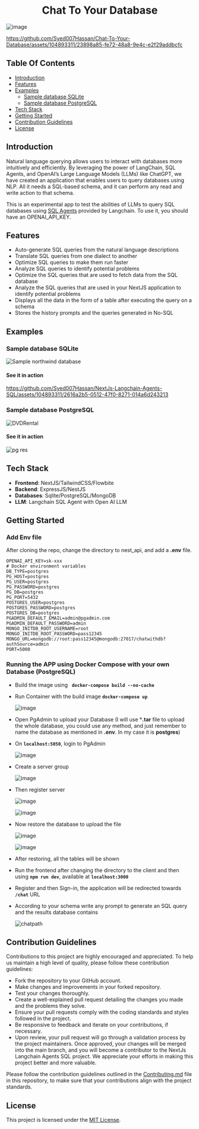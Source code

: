 <center>

# Chat To Your Database

</center>

![image](https://github.com/Syed007Hassan/NextJs-Langchain-Agents-SQL/assets/104893311/3047eb24-4050-42d6-8e9f-749801711a94)

https://github.com/Syed007Hassan/Chat-To-Your-Database/assets/104893311/23898a85-fe72-48a8-9e4c-e2f29addbcfc

## Table Of Contents

- [Introduction](#introduction)
- [Features](#features)
- [Examples](#examples)
    - [Sample database SQLite](#sample-database-sqlite)
    - [Sample database PostgreSQL](#sample-database-postgresql)
- [Tech Stack](#tech-stack)
- [Getting Started](#getting-started)
- [Contribution Guidelines](#contribution-guidelines)
- [License](#license)

## Introduction

Natural language querying allows users to interact with databases more intuitively and efficiently. By leveraging the power of LangChain, SQL Agents, and OpenAI’s Large Language Models (LLMs) like ChatGPT, we have created an application that enables users to query databases using NLP. All it needs a SQL-based schema, and it can perform any read and write action to that schema.

This is an experimental app to test the abilities of LLMs to query SQL databases using [SQL Agents](https://github.com/Syed007Hassan/Langchain) provided by Langchain.
To use it, you should have an OPENAI_API_KEY.

## Features
- Auto-generate SQL queries from the natural language descriptions
- Translate SQL queries from one dialect to another
- Optimize SQL queries to make them run faster
- Analyze SQL queries to identify potential problems
- Optimize the SQL queries that are used to fetch data from the SQL database
- Analyze the SQL queries that are used in your NextJS application to identify potential problems
- Displays all the data in the form of a table after executing the query on a schema
- Stores the history prompts and the queries generated in No-SQL

## Examples 

### Sample database SQLite
![Sample northwind database](https://user-images.githubusercontent.com/1945179/233065892-25edda54-01a2-467d-8a72-b96a30c71a5a.png)

#### See it in action

https://github.com/Syed007Hassan/NextJs-Langchain-Agents-SQL/assets/104893311/2616a2b5-0512-47f0-8271-014a6d243213

### Sample database PostgreSQL
![DVDRental](https://github.com/Syed007Hassan/NextJs-Langchain-Agents-SQL/assets/104893311/ec2eda87-8f98-42da-9b2e-db2ed1998d29)

#### See it in action

![pg res](https://github.com/Syed007Hassan/NextJs-Langchain-Agents-SQL/assets/104893311/4c8c94a2-5025-425b-ba5c-19b6036af534)

## Tech Stack
  * **Frontend**: NextJS/TailwindCSS/Flowbite 
  * **Backend**: ExpressJS/NestJS
  * **Databases**: Sqlite/PostgreSQL/MongoDB
  * **LLM**: Langchain SQL Agent with Open AI LLM

## Getting Started

### Add Env file 

After cloning the repo, change the directory to nest_api, and add a **.env** file.

```bash!
OPENAI_API_KEY=sk-xxx
# Docker environment variables
DB_TYPE=postgres
PG_HOST=postgres
PG_USER=postgres
PG_PASSWORD=postgres
PG_DB=postgres
PG_PORT=5432
POSTGRES_USER=postgres
POSTGRES_PASSWORD=postgres
POSTGRES_DB=postgres
PGADMIN_DEFAULT_EMAIL=admin@pgadmin.com
PGADMIN_DEFAULT_PASSWORD=admin
MONGO_INITDB_ROOT_USERNAME=root
MONGO_INITDB_ROOT_PASSWORD=pass12345
MONGO_URL=mongodb://root:pass12345@mongodb:27017/chatwithdb?authSource=admin
PORT=5000
```
### Running the APP using Docker Compose with your own Database (PostgreSQL)

- Build the image using
  **```  docker-compose build --no-cache  ```**
- Run Container with the build image
  **``` docker-compose up ```**

     ![image](https://github.com/Syed007Hassan/NextJs-Langchain-Agents-SQL/assets/104893311/42c9a960-d5df-4de1-b159-fa0dbcdf8c96)
  
- Open PgAdmin to upload your Database (I will use ***.tar** file to upload the whole database, you could use any method, and just remember to name the database as mentioned in **.env**. In my case it is **postgres**)
- On **``` localhost:5050 ```**, login to PgAdmin
 
     ![image](https://github.com/Syed007Hassan/NextJs-Langchain-Agents-SQL/assets/104893311/b0cfb4ca-51f2-4293-b50d-ec60f9bfd4ec)

- Create a server group
  
     ![image](https://github.com/Syed007Hassan/NextJs-Langchain-Agents-SQL/assets/104893311/29cadd3e-d232-479f-aa81-646b4a996bb9)
 
- Then register server
  
     ![image](https://github.com/Syed007Hassan/NextJs-Langchain-Agents-SQL/assets/104893311/e501184d-3599-444a-996d-e929ca7146c6)

     ![image](https://github.com/Syed007Hassan/NextJs-Langchain-Agents-SQL/assets/104893311/d5cb009a-bded-4f20-b88d-5c5831a6ad79)

- Now restore the database to upload the file
  
    ![image](https://github.com/Syed007Hassan/NextJs-Langchain-Agents-SQL/assets/104893311/da7d64fa-f71b-4ad9-85dd-4c5c72a60406)

    ![image](https://github.com/Syed007Hassan/NextJs-Langchain-Agents-SQL/assets/104893311/520d9769-3de6-419f-ae00-d29701be42ab)

- After restoring, all the tables will be shown

- Run the frontend after changing the directory to the client and then using **``` npm run dev ```**, available at **``` localhost:3000 ```**
- Register and then Sign-in, the application will be redirected towards  **```/chat```** URL
- According to your schema write any prompt to generate an SQL query and the results database contains
  
    ![chatpath](https://github.com/Syed007Hassan/NextJs-Langchain-Agents-SQL/assets/104893311/7583e9a1-4558-4020-8c96-e5e36b1e1e42)

## Contribution Guidelines

Contributions to this project are highly encouraged and appreciated. To help us maintain a high level of quality, please follow these contribution guidelines:

- Fork the repository to your GitHub account.
- Make changes and improvements in your forked repository.
- Test your changes thoroughly.
- Create a well-explained pull request detailing the changes you made and the problems they solve.
- Ensure your pull requests comply with the coding standards and styles followed in the project.
- Be responsive to feedback and iterate on your contributions, if necessary.
- Upon review, your pull request will go through a validation process by the project maintainers. Once approved, your changes will be merged into the main branch, and you will become a contributor to the NextJs Langchain Agents SQL project. We appreciate your efforts in making this project better and more valuable.

Please follow the contribution guidelines outlined in the [Contributing.md](CONTRIBUTING.md) file in this repository, to make sure that your contributions align with the project standards.


## License
This project is licensed under the [MIT License](./LICENSE).



